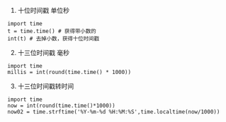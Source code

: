 1. 十位时间戳 单位秒
```
import time
t = time.time() # 获得带小数的
int(t) # 去掉小数，获得十位时间戳
```

2. 十三位时间戳 毫秒
```
import time
millis = int(round(time.time() * 1000))
```

3. 十三位时间戳转时间
```
import time
now = int(round(time.time()*1000))
now02 = time.strftime('%Y-%m-%d %H:%M:%S',time.localtime(now/1000))
```